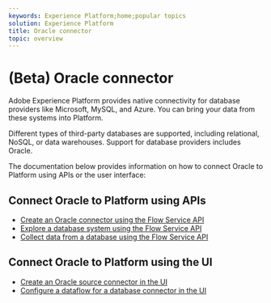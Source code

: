 ```yaml
---
keywords: Experience Platform;home;popular topics
solution: Experience Platform
title: Oracle connector
topic: overview
---
```


# (Beta) Oracle connector

Adobe Experience Platform provides native connectivity for database providers like Microsoft, MySQL, and Azure. You can bring your data from these systems into Platform.

Different types of third-party databases are supported, including relational, NoSQL, or data warehouses. Support for database providers includes Oracle.

The documentation below provides information on how to connect Oracle to Platform using APIs or the user interface:

## Connect Oracle to Platform using APIs

- [Create an Oracle connector using the Flow Service API](../../tutorials/api/create/databases/oracle.md)
- [Explore a database system using the Flow Service API](../../tutorials/api/explore/database-nosql.md)
- [Collect data from a database using the Flow Service API](../../tutorials/api/collect/database-nosql.md)

## Connect Oracle to Platform using the UI

- [Create an Oracle source connector in the UI](../../tutorials/ui/create/databases/oracle.md)
- [Configure a dataflow for a database connector in the UI](../../tutorials/ui/dataflow/databases.md)